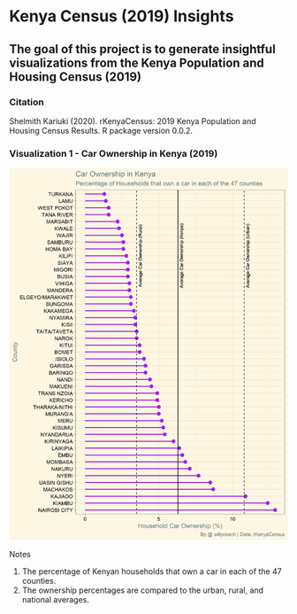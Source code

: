 # Kenya Census (2019) Insights
## The goal of this project is to generate insightful visualizations from the Kenya Population and Housing Census (2019)

### Citation
Shelmith Kariuki (2020). rKenyaCensus: 2019 Kenya
  Population and Housing Census Results. R package version
  0.0.2.

### Visualization 1 - Car Ownership in Kenya (2019)

![alt text](https://github.com/wokech/kenya_census_2019_insights/blob/main/car_census_viz.png)

Notes
1) The percentage of Kenyan households that own a car in each of the 47 counties. 
2) The ownership percentages are compared to the urban, rural, and national averages.






